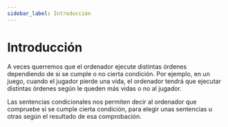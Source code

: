 ```yaml
---
sidebar_label: Introducción
---
```

# Introducción

A veces querremos que el ordenador ejecute distintas órdenes dependiendo de si se cumple o no cierta condición. Por ejemplo, en un juego, cuando el jugador pierde una vida, el ordenador tendrá que ejecutar distintas órdenes según le queden más vidas o no al jugador.

Las sentencias condicionales nos permiten decir al ordenador que compruebe si se cumple cierta condición, para elegir unas sentencias u otras según el resultado de esa comprobación.
